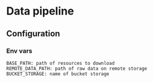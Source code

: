 # Data pipeline

## Configuration

### Env vars
    BASE_PATH: path of resources to download
    REMOTE_DATA_PATH: path of raw data on remote storage
    BUCKET_STORAGE: name of bucket storage